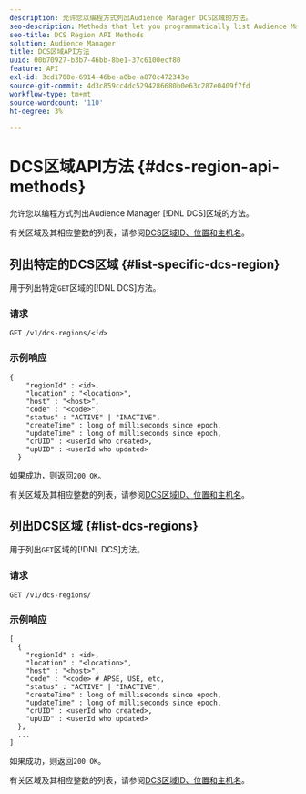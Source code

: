 ```yaml
---
description: 允许您以编程方式列出Audience Manager DCS区域的方法。
seo-description: Methods that let you programmatically list Audience Manager DCS regions.
seo-title: DCS Region API Methods
solution: Audience Manager
title: DCS区域API方法
uuid: 00b70927-b3b7-46bb-8be1-37c6100ecf80
feature: API
exl-id: 3cd1700e-6914-46be-a0be-a870c472343e
source-git-commit: 4d3c859cc4dc5294286680b0e63c287e0409f7fd
workflow-type: tm+mt
source-wordcount: '110'
ht-degree: 3%

---
```


# DCS区域API方法 {#dcs-region-api-methods}

允许您以编程方式列出Audience Manager [!DNL DCS]区域的方法。

<!-- c_rest_api_regions.xml -->

有关区域及其相应整数的列表，请参阅[DCS区域ID、位置和主机名](../../api/dcs-intro/dcs-api-reference/dcs-regions.md)。

## 列出特定的DCS区域 {#list-specific-dcs-region}

用于列出特定`GET`区域的[!DNL DCS]方法。

<!-- r_rest_api_regions_list_specific.xml -->

### 请求

`GET /v1/dcs-regions/`*`<id>`*

### 示例响应

```
{ 
    "regionId" : <id>, 
    "location" : "<location>",
    "host" : "<host>",
    "code" : "<code>",
    "status" : "ACTIVE" | "INACTIVE",
    "createTime" : long of milliseconds since epoch,
    "updateTime" : long of milliseconds since epoch,
    "crUID" : <userId who created>,
    "upUID" : <userId who updated>
  }
```

如果成功，则返回`200 OK`。

有关区域及其相应整数的列表，请参阅[DCS区域ID、位置和主机名](../../api/dcs-intro/dcs-api-reference/dcs-regions.md)。

## 列出DCS区域 {#list-dcs-regions}

用于列出`GET`区域的[!DNL DCS]方法。

<!-- r_rest_api_regions_list.xml -->

### 请求

`GET /v1/dcs-regions/`

### 示例响应

```
[
  { 
    "regionId" : <id>, 
    "location" : "<location>",
    "host" : "<host>",
    "code" : "<code> # APSE, USE, etc,
    "status" : "ACTIVE" | "INACTIVE",
    "createTime" : long of milliseconds since epoch,
    "updateTime" : long of milliseconds since epoch,
    "crUID" : <userId who created>,
    "upUID" : <userId who updated>
  },
  ...
]
```

如果成功，则返回`200 OK`。

有关区域及其相应整数的列表，请参阅[DCS区域ID、位置和主机名](../../api/dcs-intro/dcs-api-reference/dcs-regions.md)。
